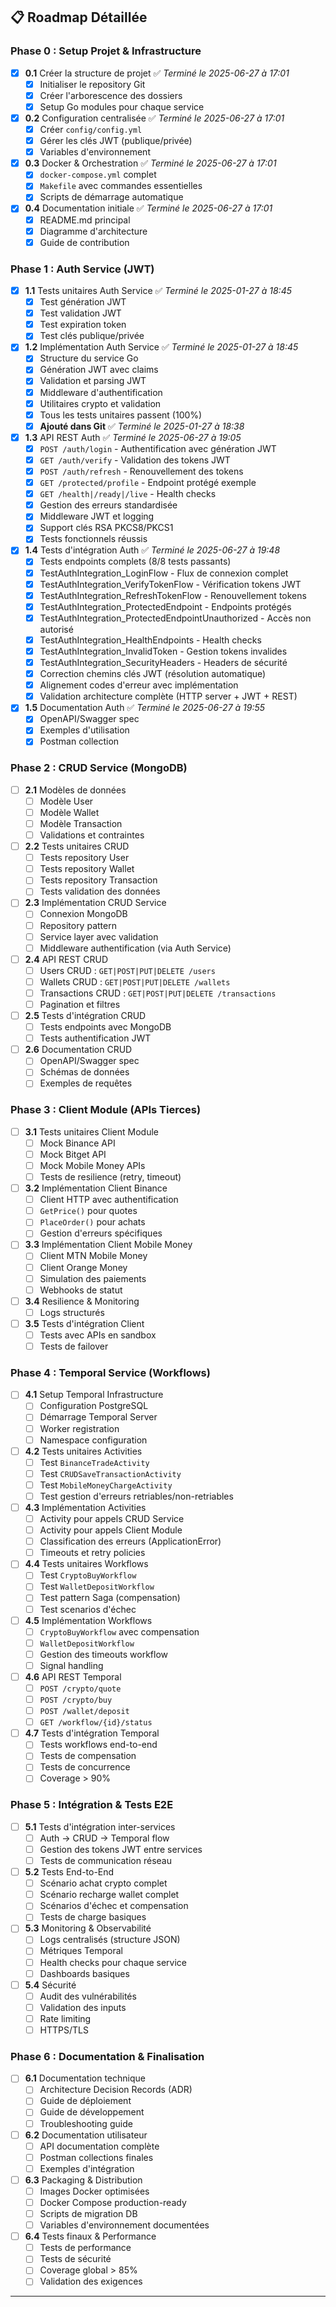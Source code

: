 ## 📋 Roadmap Détaillée

### Phase 0 : Setup Projet & Infrastructure
- [x] **0.1** Créer la structure de projet ✅ *Terminé le 2025-06-27 à 17:01*
  - [x] Initialiser le repository Git
  - [x] Créer l'arborescence des dossiers
  - [x] Setup Go modules pour chaque service
- [x] **0.2** Configuration centralisée ✅ *Terminé le 2025-06-27 à 17:01*
  - [x] Créer `config/config.yml`
  - [x] Gérer les clés JWT (publique/privée)
  - [x] Variables d'environnement
- [x] **0.3** Docker & Orchestration ✅ *Terminé le 2025-06-27 à 17:01*
  - [x] `docker-compose.yml` complet
  - [x] `Makefile` avec commandes essentielles
  - [x] Scripts de démarrage automatique
- [x] **0.4** Documentation initiale ✅ *Terminé le 2025-06-27 à 17:01*
  - [x] README.md principal
  - [x] Diagramme d'architecture
  - [x] Guide de contribution

### Phase 1 : Auth Service (JWT)
- [x] **1.1** Tests unitaires Auth Service ✅ *Terminé le 2025-01-27 à 18:45*
  - [x] Test génération JWT
  - [x] Test validation JWT
  - [x] Test expiration token
  - [x] Test clés publique/privée
- [x] **1.2** Implémentation Auth Service ✅ *Terminé le 2025-01-27 à 18:45*
  - [x] Structure du service Go
  - [x] Génération JWT avec claims
  - [x] Validation et parsing JWT
  - [x] Middleware d'authentification
  - [x] Utilitaires crypto et validation
  - [x] Tous les tests unitaires passent (100%)
  - [x] **Ajouté dans Git** ✅ *Terminé le 2025-01-27 à 18:38*
- [x] **1.3** API REST Auth ✅ *Terminé le 2025-06-27 à 19:05*
  - [x] `POST /auth/login` - Authentification avec génération JWT
  - [x] `GET /auth/verify` - Validation des tokens JWT
  - [x] `POST /auth/refresh` - Renouvellement des tokens
  - [x] `GET /protected/profile` - Endpoint protégé exemple
  - [x] `GET /health|/ready|/live` - Health checks
  - [x] Gestion des erreurs standardisée
  - [x] Middleware JWT et logging
  - [x] Support clés RSA PKCS8/PKCS1
  - [x] Tests fonctionnels réussis
- [x] **1.4** Tests d'intégration Auth ✅ *Terminé le 2025-06-27 à 19:48*
  - [x] Tests endpoints complets (8/8 tests passants)
  - [x] TestAuthIntegration_LoginFlow - Flux de connexion complet
  - [x] TestAuthIntegration_VerifyTokenFlow - Vérification tokens JWT
  - [x] TestAuthIntegration_RefreshTokenFlow - Renouvellement tokens
  - [x] TestAuthIntegration_ProtectedEndpoint - Endpoints protégés
  - [x] TestAuthIntegration_ProtectedEndpointUnauthorized - Accès non autorisé
  - [x] TestAuthIntegration_HealthEndpoints - Health checks
  - [x] TestAuthIntegration_InvalidToken - Gestion tokens invalides
  - [x] TestAuthIntegration_SecurityHeaders - Headers de sécurité
  - [x] Correction chemins clés JWT (résolution automatique)
  - [x] Alignement codes d'erreur avec implémentation
  - [x] Validation architecture complète (HTTP server + JWT + REST)
- [x] **1.5** Documentation Auth ✅ *Terminé le 2025-06-27 à 19:55*
  - [x] OpenAPI/Swagger spec
  - [x] Exemples d'utilisation
  - [x] Postman collection

### Phase 2 : CRUD Service (MongoDB)
- [ ] **2.1** Modèles de données
  - [ ] Modèle User
  - [ ] Modèle Wallet
  - [ ] Modèle Transaction
  - [ ] Validations et contraintes
- [ ] **2.2** Tests unitaires CRUD
  - [ ] Tests repository User
  - [ ] Tests repository Wallet
  - [ ] Tests repository Transaction
  - [ ] Tests validation des données
- [ ] **2.3** Implémentation CRUD Service
  - [ ] Connexion MongoDB
  - [ ] Repository pattern
  - [ ] Service layer avec validation
  - [ ] Middleware authentification (via Auth Service)
- [ ] **2.4** API REST CRUD
  - [ ] Users CRUD : `GET|POST|PUT|DELETE /users`
  - [ ] Wallets CRUD : `GET|POST|PUT|DELETE /wallets`
  - [ ] Transactions CRUD : `GET|POST|PUT|DELETE /transactions`
  - [ ] Pagination et filtres
- [ ] **2.5** Tests d'intégration CRUD
  - [ ] Tests endpoints avec MongoDB
  - [ ] Tests authentification JWT
- [ ] **2.6** Documentation CRUD
  - [ ] OpenAPI/Swagger spec
  - [ ] Schémas de données
  - [ ] Exemples de requêtes

### Phase 3 : Client Module (APIs Tierces)
- [ ] **3.1** Tests unitaires Client Module
  - [ ] Mock Binance API
  - [ ] Mock Bitget API
  - [ ] Mock Mobile Money APIs
  - [ ] Tests de resilience (retry, timeout)
- [ ] **3.2** Implémentation Client Binance
  - [ ] Client HTTP avec authentification
  - [ ] `GetPrice()` pour quotes
  - [ ] `PlaceOrder()` pour achats
  - [ ] Gestion d'erreurs spécifiques
- [ ] **3.3** Implémentation Client Mobile Money
  - [ ] Client MTN Mobile Money
  - [ ] Client Orange Money
  - [ ] Simulation des paiements
  - [ ] Webhooks de statut
- [ ] **3.4** Resilience & Monitoring
  - [ ] Logs structurés
- [ ] **3.5** Tests d'intégration Client
  - [ ] Tests avec APIs en sandbox
  - [ ] Tests de failover

### Phase 4 : Temporal Service (Workflows)
- [ ] **4.1** Setup Temporal Infrastructure
  - [ ] Configuration PostgreSQL
  - [ ] Démarrage Temporal Server
  - [ ] Worker registration
  - [ ] Namespace configuration
- [ ] **4.2** Tests unitaires Activities
  - [ ] Test `BinanceTradeActivity`
  - [ ] Test `CRUDSaveTransactionActivity`
  - [ ] Test `MobileMoneyChargeActivity`
  - [ ] Test gestion d'erreurs retriables/non-retriables
- [ ] **4.3** Implémentation Activities
  - [ ] Activity pour appels CRUD Service
  - [ ] Activity pour appels Client Module
  - [ ] Classification des erreurs (ApplicationError)
  - [ ] Timeouts et retry policies
- [ ] **4.4** Tests unitaires Workflows
  - [ ] Test `CryptoBuyWorkflow`
  - [ ] Test `WalletDepositWorkflow`
  - [ ] Test pattern Saga (compensation)
  - [ ] Test scenarios d'échec
- [ ] **4.5** Implémentation Workflows
  - [ ] `CryptoBuyWorkflow` avec compensation
  - [ ] `WalletDepositWorkflow` 
  - [ ] Gestion des timeouts workflow
  - [ ] Signal handling
- [ ] **4.6** API REST Temporal
  - [ ] `POST /crypto/quote`
  - [ ] `POST /crypto/buy`
  - [ ] `POST /wallet/deposit`
  - [ ] `GET /workflow/{id}/status`
- [ ] **4.7** Tests d'intégration Temporal
  - [ ] Tests workflows end-to-end
  - [ ] Tests de compensation
  - [ ] Tests de concurrence
  - [ ] Coverage > 90%

### Phase 5 : Intégration & Tests E2E
- [ ] **5.1** Tests d'intégration inter-services
  - [ ] Auth → CRUD → Temporal flow
  - [ ] Gestion des tokens JWT entre services
  - [ ] Tests de communication réseau
- [ ] **5.2** Tests End-to-End
  - [ ] Scénario achat crypto complet
  - [ ] Scénario recharge wallet complet
  - [ ] Scénarios d'échec et compensation
  - [ ] Tests de charge basiques
- [ ] **5.3** Monitoring & Observabilité
  - [ ] Logs centralisés (structure JSON)
  - [ ] Métriques Temporal
  - [ ] Health checks pour chaque service
  - [ ] Dashboards basiques
- [ ] **5.4** Sécurité
  - [ ] Audit des vulnérabilités
  - [ ] Validation des inputs
  - [ ] Rate limiting
  - [ ] HTTPS/TLS

### Phase 6 : Documentation & Finalisation
- [ ] **6.1** Documentation technique
  - [ ] Architecture Decision Records (ADR)
  - [ ] Guide de déploiement
  - [ ] Guide de développement
  - [ ] Troubleshooting guide
- [ ] **6.2** Documentation utilisateur
  - [ ] API documentation complète
  - [ ] Postman collections finales
  - [ ] Exemples d'intégration
- [ ] **6.3** Packaging & Distribution
  - [ ] Images Docker optimisées
  - [ ] Docker Compose production-ready
  - [ ] Scripts de migration DB
  - [ ] Variables d'environnement documentées
- [ ] **6.4** Tests finaux & Performance
  - [ ] Tests de performance
  - [ ] Tests de sécurité
  - [ ] Coverage global > 85%
  - [ ] Validation des exigences

---
